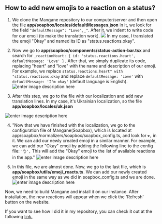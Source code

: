 ## **How to add new emojis to a reaction on a status?**

1. We clone the Mangane repository to our computer/server and then open the file **app/soapbox/locales/defaultMessages.json**
In it, we look for the field `"defaultMessage": "Love",_"`.
After it, we indent to write code for our emoji (to make the translation work).
![](https://telegra.ph/file/2aac2c64934dae56f8357.png)
In my case, I translated the emoji "Okay" and named its ID as "status.reactions.okay".

2. Now we go to **app/soapbox/components/status-action-bar.tsx** and search for `_reactionHeart: { id: 'status.reactions.heart', defaultMessage: 'Love' },` After that, we simply duplicate its code, replacing "heart" and "love" with the name and description of our emoji. For example, we replace `status.reactions.heart" with "status.reactions.okay` and replace `defaultMessage: 'Love'` with `defaultMessage: 'I'm okay'` (default language is English).
![enter image description here](https://telegra.ph/file/583bc89b8aa9af7dc24d0.png)

3. After this step, we go to the file with our localization and add new translation lines. In my case, it's Ukrainian localization, so the file **app/soapbox/locales/uk.json**

![enter image description here](https://telegra.ph/file/22af87c7465d0ca430479.png)

4. "Now that we have finished with the localization, we go to the configuration file of Mangane(Soapbox), which is located at app/soapbox/normalizers/soapbox/soapbox_config.ts, and look for `❤️,` in it.
We can add our newly created emoji in a similar manner. For example, we can add our "Okay" emoji by adding the following line to the config file: `'👌',`
This will add the "Okay" emoji to the list of available reactions in the app."
![enter image description here](https://telegra.ph/file/e22708475171d322b6f23.png)

5. In this file, we are almost done. Now, we go to the last file, which is **app/soapbox/utils/emoji_reacts.ts**. We can add our newly created emoji in the same way as we did in soapbox_config.ts and we are done.
![enter image description here](https://telegra.ph/file/f3913bff911e18fe1c345.png)

Now, we need to build Mangane and install it on our instance. After installation, the new reactions will appear when we click the 'Refresh' button on the website.

If you want to see how I did it in my repository, you can check it out at the following [link.](https://github.com/ua-thinking/ak.noleron.com/commit/2d20b259f95b0a895d376a43890d523c189d0781)
